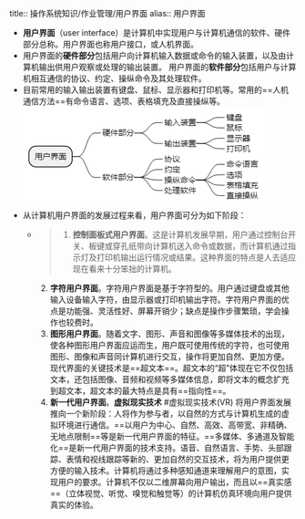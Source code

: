 title:: 操作系统知识/作业管理/用户界面
alias:: 用户界面

- **用户界面**（user interface）是计算机中实现用户与计算机通信的软件、硬件部分总称。用户界面也称用户接口，或人机界面。
- 用户界面的**硬件部分**包括用户向计算机输入数据或命令的输入装置，以及由计算机输出供用户观察或处理的输出装置。
  用户界面的**软件部分**包括用户与计算机相互通信的协议、约定、操纵命令及其处理软件。
- 目前常用的输入输出装置有键盘、鼠标、显示器和打印机等。常用的==人机通信方法==有命令语言、选项、表格填充及直接操纵等。
  ![image.png](../assets/image_1649023889837_0.png)
- 从计算机用户界面的发展过程来看，用户界面可分为如下阶段：
	- > 1. **控制面板式用户界面**。这是计算机发展早期，用户通过控制台开关、板键或穿孔纸带向计算机送入命令或数据，而计算机通过指示灯及打印机输出运行情况或结果。这种界面的特点是人去适应现在看来十分笨拙的计算机。
	  2. **字符用户界面**。字符用户界面是基于字符型的。用户通过键盘或其他输入设备输入字符，由显示器或打印机输出字符。字符用户界面的优点是功能强、灵活性好、屏幕开销少；缺点是操作步骤繁琐，学会操作也较费时。
	  3. **图形用户界面**。随着文字、图形、声音和图像等多媒体技术的出现，使各种图形用户界面应运而生，用户既可使用传统的字符，也可使用图形、图像和声音同计算机进行交互，操作将更加自然、更加方便。现代界面的关键技术是==超文本==。超文本的“超”体现在它不仅包括文本，还包括图像、音频和视频等多媒体信息，即将文本的概念扩充到超文本，超文本的最大特点是具有==指向性==。
	  4. **新一代用户界面**。**虚拟现实技术** #虚拟现实技术(VR) 将用户界面发展推向一个新阶段：人将作为参与者，以自然的方式与计算机生成的虚拟环境进行通信。==以用户为中心、自然、高效、高带宽、非精确、无地点限制==等是新一代用户界面的特征。==多媒体、多通道及智能化==是新一代用户界面的技术支持。语音、自然语言、手势、头部跟踪、表情和视线跟踪等新的、更加自然的交互技术，将为用户提供更方便的输入技术。计算机将通过多种感知通道来理解用户的意图，实现用户的要求。计算机不仅以二维屏幕向用户输出，而且以==真实感==（立体视觉、听觉、嗅觉和触觉等）的计算机仿真环境向用户提供真实的体验。